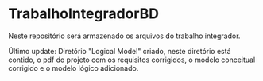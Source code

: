 # TrabalhoIntegradorBD
Neste repositório será armazenado os arquivos do trabalho integrador.

Último update: Diretório "Logical Model" criado, neste diretório está contido, o pdf do projeto com os requisitos corrigidos, o modelo conceitual corrigido e o modelo lógico adicionado.
